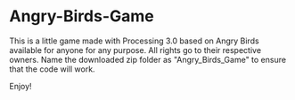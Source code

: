 # Angry-Birds-Game
This is a little game made with Processing 3.0 based on Angry Birds available for anyone for any purpose.
All rights go to their respective owners.
Name the downloaded zip folder as "Angry_Birds_Game" to ensure that the code will work.

Enjoy!
